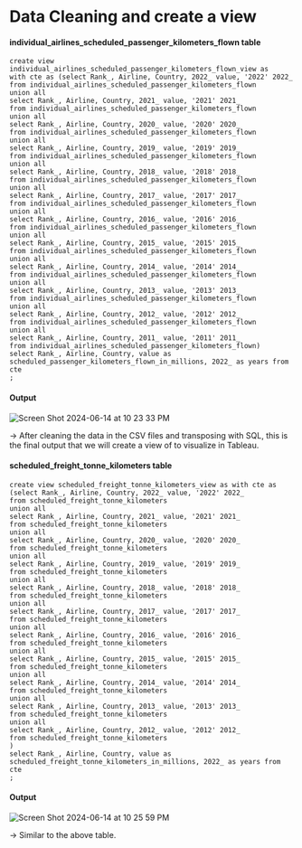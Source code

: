# Data Cleaning and create a view
#### individual_airlines_scheduled_passenger_kilometers_flown table
```
create view individual_airlines_scheduled_passenger_kilometers_flown_view as 
with cte as (select Rank_, Airline, Country, 2022_ value, '2022' 2022_ 
from individual_airlines_scheduled_passenger_kilometers_flown
union all
select Rank_, Airline, Country, 2021_ value, '2021' 2021_
from individual_airlines_scheduled_passenger_kilometers_flown
union all
select Rank_, Airline, Country, 2020_ value, '2020' 2020_
from individual_airlines_scheduled_passenger_kilometers_flown
union all
select Rank_, Airline, Country, 2019_ value, '2019' 2019_
from individual_airlines_scheduled_passenger_kilometers_flown
union all
select Rank_, Airline, Country, 2018_ value, '2018' 2018_
from individual_airlines_scheduled_passenger_kilometers_flown
union all
select Rank_, Airline, Country, 2017_ value, '2017' 2017_
from individual_airlines_scheduled_passenger_kilometers_flown
union all
select Rank_, Airline, Country, 2016_ value, '2016' 2016_
from individual_airlines_scheduled_passenger_kilometers_flown
union all
select Rank_, Airline, Country, 2015_ value, '2015' 2015_
from individual_airlines_scheduled_passenger_kilometers_flown
union all
select Rank_, Airline, Country, 2014_ value, '2014' 2014_
from individual_airlines_scheduled_passenger_kilometers_flown
union all
select Rank_, Airline, Country, 2013_ value, '2013' 2013_
from individual_airlines_scheduled_passenger_kilometers_flown
union all
select Rank_, Airline, Country, 2012_ value, '2012' 2012_
from individual_airlines_scheduled_passenger_kilometers_flown
union all
select Rank_, Airline, Country, 2011_ value, '2011' 2011_
from individual_airlines_scheduled_passenger_kilometers_flown)
select Rank_, Airline, Country, value as scheduled_passenger_kilometers_flown_in_millions, 2022_ as years from cte
;
```
#### Output
![Screen Shot 2024-06-14 at 10 23 33 PM](https://github.com/quocduyenanhnguyen/Airlines_Web_Scrapping/assets/92205707/fe861977-bbc3-4cf4-9442-a2b81086d34a)

-> After cleaning the data in the CSV files and transposing with SQL, this is the final output that we will create a view of to visualize in Tableau.

#### scheduled_freight_tonne_kilometers table
```
create view scheduled_freight_tonne_kilometers_view as with cte as (select Rank_, Airline, Country, 2022_ value, '2022' 2022_ 
from scheduled_freight_tonne_kilometers
union all
select Rank_, Airline, Country, 2021_ value, '2021' 2021_
from scheduled_freight_tonne_kilometers
union all
select Rank_, Airline, Country, 2020_ value, '2020' 2020_
from scheduled_freight_tonne_kilometers
union all
select Rank_, Airline, Country, 2019_ value, '2019' 2019_
from scheduled_freight_tonne_kilometers
union all
select Rank_, Airline, Country, 2018_ value, '2018' 2018_
from scheduled_freight_tonne_kilometers
union all
select Rank_, Airline, Country, 2017_ value, '2017' 2017_
from scheduled_freight_tonne_kilometers
union all
select Rank_, Airline, Country, 2016_ value, '2016' 2016_
from scheduled_freight_tonne_kilometers
union all
select Rank_, Airline, Country, 2015_ value, '2015' 2015_
from scheduled_freight_tonne_kilometers
union all
select Rank_, Airline, Country, 2014_ value, '2014' 2014_
from scheduled_freight_tonne_kilometers
union all
select Rank_, Airline, Country, 2013_ value, '2013' 2013_
from scheduled_freight_tonne_kilometers
union all
select Rank_, Airline, Country, 2012_ value, '2012' 2012_
from scheduled_freight_tonne_kilometers
)
select Rank_, Airline, Country, value as scheduled_freight_tonne_kilometers_in_millions, 2022_ as years from cte
;
```
#### Output
![Screen Shot 2024-06-14 at 10 25 59 PM](https://github.com/quocduyenanhnguyen/Airlines_Web_Scrapping/assets/92205707/a543a910-1fee-45a3-b023-c381f34d0e60)

-> Similar to the above table.

